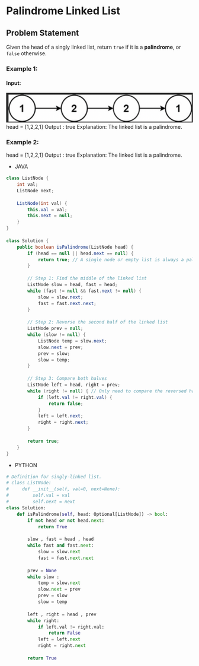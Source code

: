 # Palindrome Linked List

## Problem Statement

Given the head of a singly linked list, return `true` if it is a **palindrome**, or `false` otherwise.

### Example 1:

#### Input:

![](linkedlist.png)
head = [1,2,2,1]
Output : true
Explanation: The linked list is a palindrome.

### Example 2:

head = [1,2,2,1]
Output : true
Explanation: The linked list is a palindrome.

- JAVA

```java
class ListNode {
    int val;
    ListNode next;

    ListNode(int val) {
        this.val = val;
        this.next = null;
    }
}

class Solution {
    public boolean isPalindrome(ListNode head) {
        if (head == null || head.next == null) {
            return true; // A single node or empty list is always a palindrome
        }

        // Step 1: Find the middle of the linked list
        ListNode slow = head, fast = head;
        while (fast != null && fast.next != null) {
            slow = slow.next;
            fast = fast.next.next;
        }

        // Step 2: Reverse the second half of the linked list
        ListNode prev = null;
        while (slow != null) {
            ListNode temp = slow.next;
            slow.next = prev;
            prev = slow;
            slow = temp;
        }

        // Step 3: Compare both halves
        ListNode left = head, right = prev;
        while (right != null) { // Only need to compare the reversed half
            if (left.val != right.val) {
                return false;
            }
            left = left.next;
            right = right.next;
        }

        return true;
    }
}

```

- PYTHON

```python
# Definition for singly-linked list.
# class ListNode:
#     def __init__(self, val=0, next=None):
#         self.val = val
#         self.next = next
class Solution:
    def isPalindrome(self, head: Optional[ListNode]) -> bool:
        if not head or not head.next:
            return True

        slow , fast = head , head
        while fast and fast.next:
            slow = slow.next
            fast = fast.next.next

        prev = None
        while slow :
            temp = slow.next
            slow.next = prev
            prev = slow
            slow = temp

        left , right = head , prev
        while right:
            if left.val != right.val:
                return False
            left = left.next
            right = right.next

        return True
```
